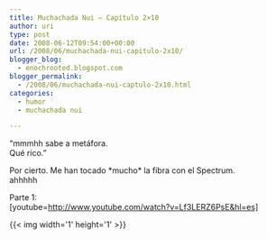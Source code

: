 ```yaml
---
title: Muchachada Nui – Capítulo 2×10
author: uri
type: post
date: 2008-06-12T09:54:00+00:00
url: /2008/06/muchachada-nui-capitulo-2x10/
blogger_blog:
  - enochrooted.blogspot.com
blogger_permalink:
  - /2008/06/muchachada-nui-captulo-2x10.html
categories:
  - humor
  - muchachada nui

---
```

&#8220;mmmhh sabe a metáfora.  
Qué rico.&#8221;

Por cierto. Me han tocado \*mucho\* la fibra con el Spectrum.  
ahhhhh

Parte 1:  
[youtube=http://www.youtube.com/watch?v=Lf3LERZ6PsE&hl=es] 

<div class="blogger-post-footer">
  {{< img width='1' height='1' >}}
</div>